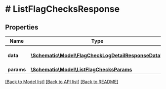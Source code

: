 # # ListFlagChecksResponse

## Properties

Name | Type | Description | Notes
------------ | ------------- | ------------- | -------------
**data** | [**\Schematic\Model\FlagCheckLogDetailResponseData[]**](FlagCheckLogDetailResponseData.md) | The returned resources |
**params** | [**\Schematic\Model\ListFlagChecksParams**](ListFlagChecksParams.md) |  |

[[Back to Model list]](../../README.md#models) [[Back to API list]](../../README.md#endpoints) [[Back to README]](../../README.md)
